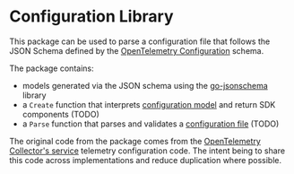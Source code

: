 # Configuration Library

This package can be used to parse a configuration file that follows the JSON
Schema defined by the [OpenTelemetry Configuration] schema.

The package contains:

- models generated via the JSON schema using the [go-jsonschema] library
- a `Create` function that interprets [configuration model] and return SDK components (TODO)
- a `Parse` function that parses and validates a [configuration file] (TODO)

The original code from the package comes from the [OpenTelemetry Collector's service] telemetry
configuration code. The intent being to share this code across implementations and reduce
duplication where possible.

[OpenTelemetry Configuration]: https://github.com/open-telemetry/opentelemetry-configuration/
[go-jsonschema]: https://github.com/omissis/go-jsonschema
[configuration model]: https://github.com/open-telemetry/opentelemetry-specification/blob/main/specification/configuration/file-configuration.md#configuration-model
[configuration file]: https://github.com/open-telemetry/opentelemetry-specification/blob/main/specification/configuration/file-configuration.md#configuration-file
[OpenTelemetry Collector's service]: https://github.com/open-telemetry/opentelemetry-collector/blob/7c5ecef11dff4ce5501c9683b277a25a61ea0f1a/service/telemetry/generated_config.go
